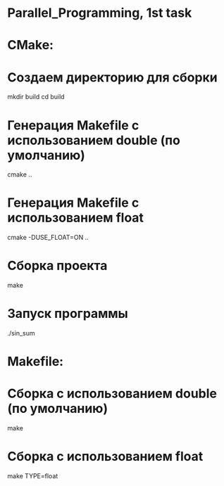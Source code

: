 # Parallel_Programming, 1st task

# CMake:
# Создаем директорию для сборки
mkdir build
cd build

# Генерация Makefile с использованием double (по умолчанию)
cmake ..

# Генерация Makefile с использованием float
cmake -DUSE_FLOAT=ON ..

# Сборка проекта
make

# Запуск программы
./sin_sum

# Makefile:
# Сборка с использованием double (по умолчанию)
make

# Сборка с использованием float
make TYPE=float
